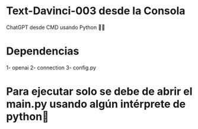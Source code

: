 # Text-Davinci-003 desde la Consola
ChatGPT desde CMD usando Python 🐍💯

# Dependencias
1- openai
2- connection
3- config.py

# Para ejecutar solo se debe de abrir el main.py usando algún intérprete de python🐍
